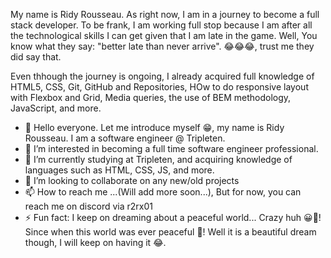 My name is Ridy Rousseau. As right now, I am in a journey to become a full stack developer. To be frank, I am working full stop because I am after all the technological skills I can get given that I am late in the game. Well, You know what they say: "better late than never arrive". 😂😂😂, trust me they did say that.

Even thhough the journey is ongoing, I already acquired full knowledge of HTML5, CSS, Git, GitHub and Repositories, HOw to do responsive layout with Flexbox and Grid, Media queries, the use of BEM methodology, JavaScript, and more. 

- 👋 Hello everyone. Let me introduce myself 😁, my name is Ridy Rousseau. I am a software engineer @ Tripleten.
- 👀 I’m interested in becoming a full time software engineer professional. 
- 🌱 I’m currently studying at Tripleten, and acquiring knowledge of languages such as HTML, CSS, JS, and more.
- 💞️ I’m looking to collaborate on any new/old projects
- 📫 How to reach me ...(Will add more soon...), But for now, you can reach me on discord via r2rx01
- ⚡ Fun fact: I keep on dreaming about a peaceful world... Crazy huh 😀🤗! Since when this world was ever peaceful 🤔! Well it is a beautiful dream though, I will keep on having it 😂.

<!---
earouss1/earouss1 is a ✨ special ✨ repository because its `README.md` (this file) appears on your GitHub profile.
You can click the Preview link to take a look at your changes.
--->
